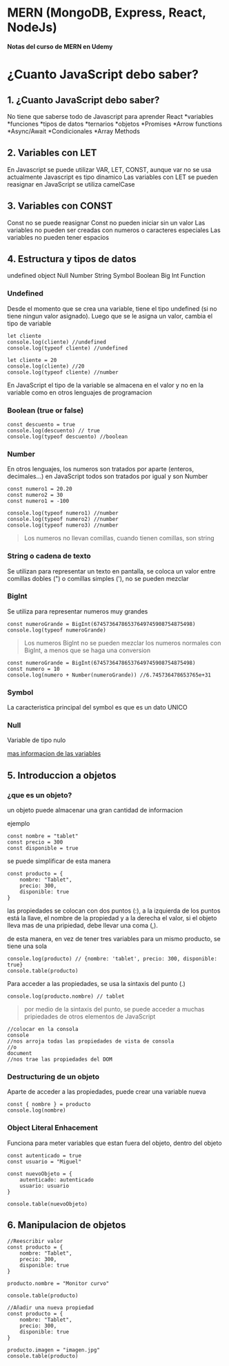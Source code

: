 # MERN (MongoDB, Express, React, NodeJs)
**Notas del curso de MERN en Udemy**

# ¿Cuanto JavaScript debo saber?
## 1. ¿Cuanto JavaScript debo saber?
No tiene que saberse todo de Javascript para aprender React
*variables
*funciones
*tipos de datos
*ternarios
*objetos
*Promises
*Arrow functions
*Async/Await
*Condicionales
*Array Methods

## 2. Variables con LET
En Javascript se puede utilizar VAR, LET, CONST, aunque var no se usa actualmente
Javascript es tipo dinamico
Las variables con LET se pueden reasignar
en JavaScript se utiliza camelCase

## 3. Variables con CONST
Const no se puede reasignar
Const no pueden iniciar sin un valor
Las variables no pueden ser creadas con numeros o caracteres especiales
Las variables no pueden tener espacios

## 4. Estructura y tipos de datos
undefined
object
Null
Number
String
Symbol
Boolean
Big Int
Function

### Undefined
Desde el momento que se crea una variable, tiene el tipo undefined (si no tiene ningun valor asignado). Luego que se le asigna un valor, cambia el tipo de variable

```
let cliente
console.log(cliente) //undefined
console.log(typeof cliente) //undefined
```

```
let cliente = 20
console.log(cliente) //20
console.log(typeof cliente) //number
```
En JavaScript el tipo de la variable se almacena en el valor y no en la variable como en otros lenguajes de programacion

### Boolean (true or false)
```
const descuento = true
console.log(descuento) // true
console.log(typeof descuento) //boolean
```

### Number
En otros lenguajes, los numeros son tratados por aparte (enteros, decimales...) en JavaScript todos son tratados por igual y son Number
```
const numero1 = 20.20
const numero2 = 30
const numero1 = -100

console.log(typeof numero1) //number
console.log(typeof numero2) //number
console.log(typeof numero3) //number
```

>Los numeros no llevan comillas, cuando tienen comillas, son string

### String o cadena de texto
Se utilizan para representar un texto en pantalla, se coloca un valor entre comillas dobles (") o comillas simples ('), no se pueden mezclar

### BigInt 
Se utiliza para representar numeros muy grandes

```
const numeroGrande = BigInt(67457364786537649745908754875498)
console.log(typeof numeroGrande)
```

>Los numeros BigInt no se pueden mezclar los numeros normales con BigInt, a menos que se haga una conversion

```
const numeroGrande = BigInt(67457364786537649745908754875498)
const numero = 10
console.log(numero + Number(numeroGrande)) //6.745736478653765e+31
```

### Symbol
La caracteristica principal del symbol es que es un dato UNICO

### Null

Variable de tipo nulo

[mas informacion de las variables](https://developer.mozilla.org/es/docs/Web/JavaScript/Data_structures)

## 5. Introduccion a objetos

### ¿que es un objeto?
un objeto puede almacenar una gran cantidad de informacion

ejemplo
```
const nombre = "tablet"
const precio = 300
const disponible = true
```
se puede simplificar de esta manera
```
const producto = {
    nombre: "Tablet",
    precio: 300,
    disponible: true
}
```

las propiedades se colocan con dos puntos (:), a la izquierda de los puntos está la llave, el nombre de la propiedad y a la derecha el valor, si el objeto lleva mas de una pripiedad, debe llevar una coma (,).

de esta manera, en vez de tener tres variables para un mismo producto, se tiene una sola

```
console.log(producto) // {nombre: 'tablet', precio: 300, disponible: true}
console.table(producto)
```

Para acceder a las propiedades, se usa la sintaxis del punto (.)

```
console.log(producto.nombre) // tablet
```

>por medio de la sintaxis del punto, se puede acceder a muchas pripiedades de otros elementos de JavaScript

```
//colocar en la consola
console
//nos arroja todas las propiedades de vista de consola
//o
document
//nos trae las propiedades del DOM
``` 
### Destructuring de un objeto
Aparte de acceder a las propiedades, puede crear una variable nueva

```
const { nombre } = producto
console.log(nombre)
```

### Object Literal Enhacement
Funciona para meter variables que estan fuera del objeto, dentro del objeto

```
const autenticado = true
const usuario = "Miguel"

const nuevoObjeto = {
    autenticado: autenticado
    usuario: usuario
}

console.table(nuevoObjeto)
```

## 6. Manipulacion de objetos

```
//Reescribir valor
const producto = {
    nombre: "Tablet",
    precio: 300,
    disponible: true
}

producto.nombre = "Monitor curvo"

console.table(producto)
```

```
//Añadir una nueva propiedad
const producto = {
    nombre: "Tablet",
    precio: 300,
    disponible: true
}

producto.imagen = "imagen.jpg"
console.table(producto)

```
